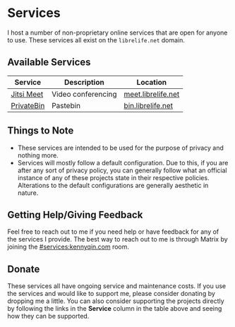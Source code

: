 # Services

I host a number of non-proprietary online services that are open for anyone to use. These services all exist on the `librelife.net` domain.

## Available Services

Service | Description | Location
------- | ----------- | --------
[Jitsi Meet](https://jitsi.org/jitsi-meet/) | Video conferencing | [meet.librelife.net](https://meet.librelife.net)
[PrivateBin](https://privatebin.info) | Pastebin | [bin.librelife.net](https://bin.librelife.net)

## Things to Note
* These services are intended to be used for the purpose of privacy and nothing more.
* Services will mostly follow a default configuration. Due to this, if you are after any sort of privacy policy, you can generally follow what an official instance of any of these projects state in their respective policies. Alterations to the default configurations are generally aesthetic in nature.

## Getting Help/Giving Feedback
Feel free to reach out to me if you need help or have feedback for any of the services I provide. The best way to reach out to me is through Matrix by joining the [#services:kennyqin.com](https://matrix.to/#/#services:kennyqin.com) room.

## Donate
These services all have ongoing service and maintenance costs. If you use the services and would like to support me, please consider donating by dropping me a little. You can also consider supporting the projects directly by following the links in the **Service** column in the table above and seeing how they can be supported.
